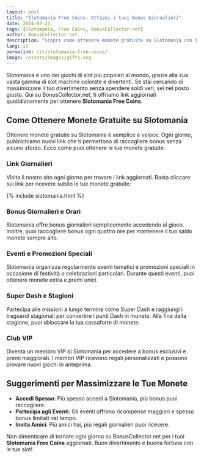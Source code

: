 ```yaml
---
layout: post
title: "Slotomania Free Coins: Ottieni i tuoi Bonus Giornalieri"
date: 2024-07-21
tags: [Slotomania, Free Coins, BonusCollector.net]
author: BonusCollector.net
description: "Scopri come ottenere monete gratuite su Slotomania con i nostri link aggiornati quotidianamente."
lang: it
permalink: /it/slotomania-free-coins/
image: /assets/images/gifts.svg
---
```


Slotomania è uno dei giochi di slot più popolari al mondo, grazie alla sua vasta gamma di slot machine colorate e divertenti. Se stai cercando di massimizzare il tuo divertimento senza spendere soldi veri, sei nel posto giusto. Qui su BonusCollector.net, ti offriamo link aggiornati quotidianamente per ottenere **Slotomania Free Coins**.

## Come Ottenere Monete Gratuite su Slotomania

Ottenere monete gratuite su Slotomania è semplice e veloce. Ogni giorno, pubblichiamo nuovi link che ti permettono di raccogliere bonus senza alcuno sforzo. Ecco come puoi ottenere le tue monete gratuite:

### Link Giornalieri
Visita il nostro sito ogni giorno per trovare i link aggiornati. Basta cliccare sui link per ricevere subito le tue monete gratuite:

{% include slotomania.html %}

### Bonus Giornalieri e Orari
Slotomania offre bonus giornalieri semplicemente accedendo al gioco. Inoltre, puoi raccogliere bonus ogni quattro ore per mantenere il tuo saldo monete sempre alto.

### Eventi e Promozioni Speciali
Slotomania organizza regolarmente eventi tematici e promozioni speciali in occasione di festività o celebrazioni particolari. Durante questi eventi, puoi ottenere monete extra e premi unici.

### Super Dash e Stagioni
Partecipa alle missioni a lungo termine come Super Dash e raggiungi i traguardi stagionali per convertire i punti Dash in monete. Alla fine della stagione, puoi sbloccare la tua cassaforte di monete.

### Club VIP
Diventa un membro VIP di Slotomania per accedere a bonus esclusivi e premi maggiorati. I membri VIP ricevono regali personalizzati e possono provare nuovi giochi in anteprima.

## Suggerimenti per Massimizzare le Tue Monete

- **Accedi Spesso**: Più spesso accedi a Slotomania, più bonus puoi raccogliere.
- **Partecipa agli Eventi**: Gli eventi offrono ricompense maggiori e spesso bonus limitati nel tempo.
- **Invita Amici**: Più amici hai, più regali giornalieri puoi ricevere.

Non dimenticare di tornare ogni giorno su BonusCollector.net per i tuoi **Slotomania Free Coins** aggiornati. Buon divertimento e buona fortuna con le tue slot!